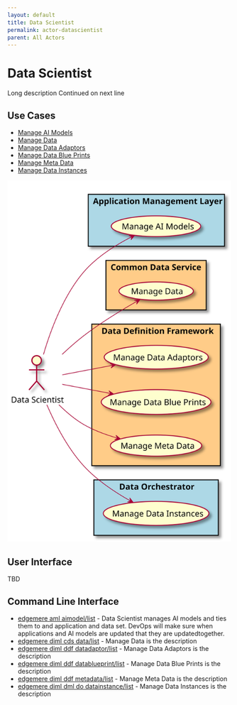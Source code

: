 ```yaml
---
layout: default
title: Data Scientist
permalink: actor-datascientist
parent: All Actors
---
```


# Data Scientist

Long description Continued on next line



## Use Cases

* [Manage AI Models](usecase-ManageAIModels)
* [Manage Data](usecase-ManageData)
* [Manage Data Adaptors](usecase-ManageDataAdaptors)
* [Manage Data Blue Prints](usecase-ManageDataBluePrints)
* [Manage Meta Data](usecase-ManageMetaData)
* [Manage Data Instances](usecase-ManageDataInstances)

  
![Use Case Diagram](./usecase.svg)

## User Interface
TBD

## Command Line Interface
* [ edgemere aml aimodel/list](action--edgemere-aml-aimodel-list) - Data Scientist manages AI models and ties them to and application and data set. DevOps will make sure when applications and AI models are updated that they are updatedtogether.
* [ edgemere diml cds data/list](action--edgemere-diml-cds-data-list) - Manage Data is the description
* [ edgemere diml ddf datadaptor/list](action--edgemere-diml-ddf-datadaptor-list) - Manage Data Adaptors is the description
* [ edgemere diml ddf datablueprint/list](action--edgemere-diml-ddf-datablueprint-list) - Manage Data Blue Prints is the description
* [ edgemere diml ddf metadata/list](action--edgemere-diml-ddf-metadata-list) - Manage Meta Data is the description
* [ edgemere diml dml do datainstance/list](action--edgemere-diml-dml-do-datainstance-list) - Manage Data Instances is the description

